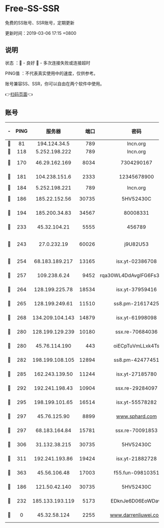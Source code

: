 # Free-SS-SSR

免费的SS账号、SSR账号，定期更新

更新时间：2019-03-06 17:15 +0800

## 说明

状态     ：🙂 - 良好 🙁 - 多次连接失败或连接超时

PING值   ：不代表真实使用中的速度，仅供参考。

账号兼容SS、SSR，你可以自由在两个软件中使用。

👉[扫码页面](https://liesauer.github.io/Free-SS-SSR/)👈

## 账号

|-|PING|服务器|端口|密码|加密方式|区域|
|:----:|:----:|:-----:|-----:|:----:|:----:|:----:|
|🙂|81|194.124.34.5|789|lncn.org|rc4|JP|
|🙂|118|5.252.198.222|789|lncn.org|rc4|JP|
|🙂|170|46.29.162.169|8034|7304290167|aes-256-cfb|RU|
|🙂|181|104.238.151.6|2333|12345678900|aes-256-cfb|JP|
|🙂|184|5.252.198.221|789|lncn.org|rc4|JP|
|🙂|186|185.22.152.56|30735|5HV52430C|aes-256-cfb|RU|
|🙂|194|185.200.34.83|34567|80008331|aes-256-cfb|US|
|🙂|233|45.32.104.21|5555|456789|aes-256-cfb|SG|
|🙂|243|27.0.232.19|60026|j9U82U53|xchacha20-ietf-poly1305|HK|
|🙂|254|68.183.189.217|13165|isx.yt-02386708|aes-256-cfb|SG|
|🙂|257|109.238.6.24|9452|rqa30WL4DdAvgIFG6Fs3znzTa|aes-256-cfb|FR|
|🙂|264|128.199.225.78|18534|isx.yt-37959416|aes-256-cfb|SG|
|🙂|265|128.199.249.61|11510|ss8.pm-21617425|aes-256-cfb|SG|
|🙂|268|134.209.104.143|14879|isx.yt-61998098|aes-256-cfb|SG|
|🙂|280|128.199.129.239|10180|ssx.re-70684036|aes-256-cfb|SG|
|🙂|280|45.76.114.190|443|oiECpTuVmLLxk4Ts|aes-256-cfb|AU|
|🙂|282|198.199.108.105|12894|ss8.pm-42477451|aes-256-cfb|US|
|🙂|285|162.243.139.50|11244|isx.yt-27185780|aes-256-cfb|US|
|🙂|292|192.241.198.43|10904|ssx.re-29284097|aes-256-cfb|US|
|🙂|295|198.199.101.65|16514|isx.yt-55578282|aes-256-cfb|US|
|🙂|297|45.76.125.90|8899|www.sphard.com|aes-256-cfb|AU|
|🙂|297|68.183.164.84|15781|ssx.re-70091853|aes-256-cfb|US|
|🙂|306|31.132.38.215|30735|5HV52430C|aes-256-cfb|US|
|🙂|311|192.241.193.86|19424|isx.yt-21882728|aes-256-cfb|US|
|🙂|363|45.56.106.48|17003|f55.fun-09810351|aes-256-cfb|US|
|🙂|186|121.50.42.140|30735|5HV52430C|aes-256-cfb|JP|
|🙁|232|185.133.193.119|5173|EDknJe6D06EoWDaw|aes-256-cfb|US|
|🙁|0|45.32.58.124|2255|www.darrenliuwei.com|aes-256-cfb|JP|

